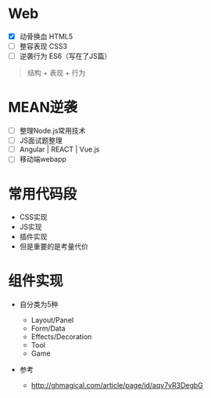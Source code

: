 # Web

- [x] 动骨换血 HTML5
- [ ] 整容表现 CSS3
- [ ] 逆袭行为 ES6（写在了JS篇）

> 结构 + 表现 + 行为

# MEAN逆袭

- [ ] 整理Node.js常用技术
- [ ] JS面试题整理
- [ ] Angular | REACT | Vue.js
- [ ] 移动端webapp

# 常用代码段

- CSS实现
- JS实现
- 插件实现
- 但是重要的是考量代价

# 组件实现

- 自分类为5种

  - Layout/Panel
  - Form/Data
  - Effects/Decoration
  - Tool
  - Game

- 参考

  - <http://ghmagical.com/article/page/id/aqy7vR3DegbG>
